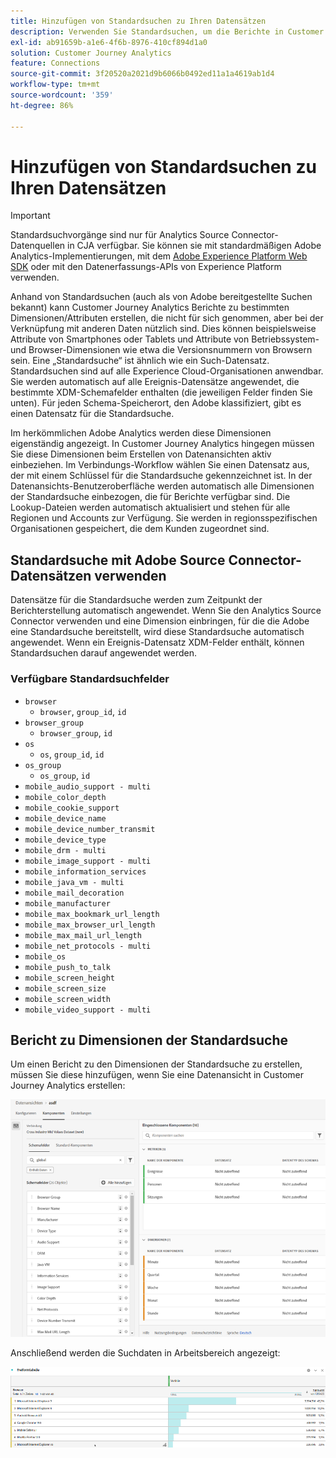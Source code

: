 ```yaml
---
title: Hinzufügen von Standardsuchen zu Ihren Datensätzen
description: Verwenden Sie Standardsuchen, um die Berichte in Customer Journey Analytics mit nützlichen Dimensionen zu ergänzen.
exl-id: ab91659b-a1e6-4f6b-8976-410cf894d1a0
solution: Customer Journey Analytics
feature: Connections
source-git-commit: 3f20520a2021d9b6066b0492ed11a1a4619ab1d4
workflow-type: tm+mt
source-wordcount: '359'
ht-degree: 86%

---
```


# Hinzufügen von Standardsuchen zu Ihren Datensätzen

>[!IMPORTANT]
>Standardsuchvorgänge sind nur für Analytics Source Connector-Datenquellen in CJA verfügbar. Sie können sie mit standardmäßigen Adobe Analytics-Implementierungen, mit dem [Adobe Experience Platform Web SDK](https://experienceleague.adobe.com/docs/experience-platform/edge/home.html?lang=de) oder mit den Datenerfassungs-APIs von Experience Platform verwenden.

Anhand von Standardsuchen (auch als von Adobe bereitgestellte Suchen bekannt) kann Customer Journey Analytics Berichte zu bestimmten Dimensionen/Attributen erstellen, die nicht für sich genommen, aber bei der Verknüpfung mit anderen Daten nützlich sind. Dies können beispielsweise Attribute von Smartphones oder Tablets und Attribute von Betriebssystem- und Browser-Dimensionen wie etwa die Versionsnummern von Browsern sein. Eine „Standardsuche“ ist ähnlich wie ein Such-Datensatz. Standardsuchen sind auf alle Experience Cloud-Organisationen anwendbar. Sie werden automatisch auf alle Ereignis-Datensätze angewendet, die bestimmte XDM-Schemafelder enthalten (die jeweiligen Felder finden Sie unten). Für jeden Schema-Speicherort, den Adobe klassifiziert, gibt es einen Datensatz für die Standardsuche.

Im herkömmlichen Adobe Analytics werden diese Dimensionen eigenständig angezeigt. In Customer Journey Analytics hingegen müssen Sie diese Dimensionen beim Erstellen von Datenansichten aktiv einbeziehen. Im Verbindungs-Workflow wählen Sie einen Datensatz aus, der mit einem Schlüssel für die Standardsuche gekennzeichnet ist. In der Datenansichts-Benutzeroberfläche werden automatisch alle Dimensionen der Standardsuche einbezogen, die für Berichte verfügbar sind. Die Lookup-Dateien werden automatisch aktualisiert und stehen für alle Regionen und Accounts zur Verfügung. Sie werden in regionsspezifischen Organisationen gespeichert, die dem Kunden zugeordnet sind.

## Standardsuche mit Adobe Source Connector-Datensätzen verwenden

Datensätze für die Standardsuche werden zum Zeitpunkt der Berichterstellung automatisch angewendet. Wenn Sie den Analytics Source Connector verwenden und eine Dimension einbringen, für die die Adobe eine Standardsuche bereitstellt, wird diese Standardsuche automatisch angewendet. Wenn ein Ereignis-Datensatz XDM-Felder enthält, können Standardsuchen darauf angewendet werden.

<!--
### Specific IDs that need to be populated

The following IDs need to be populated in the specific XDM mixins for this functionality to work:

* Environment Details Mixin – device/typeID value populated - Must match Device Atlas IDs and will populate device data.
* Adobe Analytics ExperienceEvent Template Mixin or Adobe Analytics ExperienceEvent Full Extension Mixin with analytics/environment/browserIDStr and analytics/environment/operatingSystemIDStr. Both must match the Adobe IDs and  populate browser and OS data, respectively.

You need these mixins with the three IDs populated (device/typeID, environment/browserIDStr, and environment/operatingSystemIDStr). The lookup dimensions will then be pulled automatically by CJA and will be available in the Data View.

The catch here is that they can only populate those IDs today if they have a direct relationship with Device Atlas. They are Device Atlas IDs, and they provide an API to allow a customer to look them up. This is a significant hurdle, and we may just want to take the reference to this capability out of the product documentation until we have a productized way to expose the Device Atlas ID lookup functionality.
-->

### Verfügbare Standardsuchfelder

* `browser`
   * `browser`, `group_id`, `id`
* `browser_group`
   * `browser_group`, `id`
* `os`
   * `os`, `group_id`, `id`
* `os_group`
   * `os_group`, `id`
* `mobile_audio_support - multi`
* `mobile_color_depth`
* `mobile_cookie_support`
* `mobile_device_name`
* `mobile_device_number_transmit`
* `mobile_device_type`
* `mobile_drm - multi`
* `mobile_image_support - multi`
* `mobile_information_services`
* `mobile_java_vm - multi`
* `mobile_mail_decoration`
* `mobile_manufacturer`
* `mobile_max_bookmark_url_length`
* `mobile_max_browser_url_length`
* `mobile_max_mail_url_length`
* `mobile_net_protocols - multi`
* `mobile_os`
* `mobile_push_to_talk`
* `mobile_screen_height`
* `mobile_screen_size`
* `mobile_screen_width`
* `mobile_video_support - multi`

## Bericht zu Dimensionen der Standardsuche

Um einen Bericht zu den Dimensionen der Standardsuche zu erstellen, müssen Sie diese hinzufügen, wenn Sie eine Datenansicht in Customer Journey Analytics erstellen:

![](assets/global-lookup.png)

Anschließend werden die Suchdaten in Arbeitsbereich angezeigt:

![](assets/gl-reporting.png)
